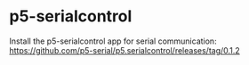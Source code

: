 # p5-serialcontrol
Install the p5-serialcontrol app for serial communication:
https://github.com/p5-serial/p5.serialcontrol/releases/tag/0.1.2
